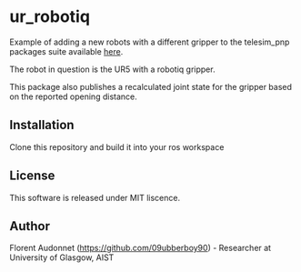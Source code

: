 # ur_robotiq

Example of adding a new robots with a different gripper to the telesim_pnp packages suite available [here](https://github.com/cvas-ug/telesim_pnp).

The robot in question is the UR5 with a robotiq gripper. 

This package also publishes a recalculated joint state for the gripper based on the reported opening distance.

## Installation
Clone this repository and build it into your ros workspace

## License
This software is released under MIT liscence.

## Author
Florent Audonnet (https://github.com/09ubberboy90) - Researcher at University of Glasgow, AIST
